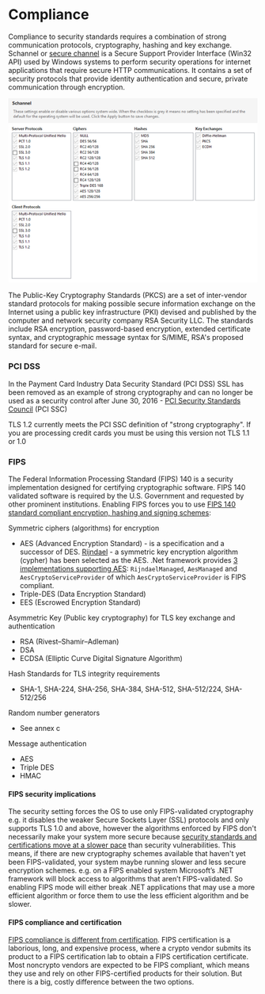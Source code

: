 # Compliance

Compliance to security standards requires a combination of strong communication protocols, cryptography, hashing and key exchange. Schannel or [secure channel](https://docs.microsoft.com/en-us/windows/win32/secauthn/secure-channel) is a Secure Support Provider Interface (Win32 API) used by Windows systems to perform security operations for internet applications that require secure HTTP communications. It contains a set of security protocols that provide identity authentication and secure, private communication through encryption.


![windows-schannel.png](../Images/windows-schannel.png)

The Public-Key Cryptography Standards (PKCS) are a set of inter-vendor standard protocols for making possible secure information exchange on the Internet using a public key infrastructure (PKI) devised and published by the computer and network security company RSA Security LLC. The standards include RSA encryption, password-based encryption, extended certificate syntax, and cryptographic message syntax for S/MIME, RSA's proposed standard for secure e-mail.

### PCI DSS

In the Payment Card Industry Data Security Standard (PCI DSS) SSL has been removed as an example of strong cryptography and can no longer be used as a security control after June 30, 2016 - [PCI Security Standards Council](https://www.pcisecuritystandards.org/) (PCI SSC)

TLS 1.2 currently meets the PCI SSC definition of "strong cryptography". If you are processing credit cards you must be using this version not TLS 1.1 or 1.0


### FIPS

The Federal Information Processing Standard (FIPS) 140 is a security implementation designed for certifying cryptographic software. FIPS 140 validated software is required by the U.S. Government and requested by other prominent institutions. Enabling FIPS forces you to use [FIPS 140 standard compliant encryption, hashing and signing schemes](https://csrc.nist.gov/csrc/media/publications/fips/140/2/final/documents/fips1402annexa.pdf):

Symmetric ciphers (algorithms) for encryption

* AES (Advanced Encryption Standard) - is a specification and a successor of DES. [Rijndael](http://web.archive.org/web/20070711123800/http://csrc.nist.gov/CryptoToolkit/aes/rijndael/Rijndael-ammended.pdf) - a symmetric key encryption algorithm (cypher) has been selected as the AES. .Net framework provides [3 implementations supporting AES](https://stackoverflow.com/questions/939040/when-will-c-sharp-aes-algorithm-be-fips-compliant#:~:text=RijndaelManaged%20implements%20the%20full%20Rijnadael,size%20other%20than%20128%20bits):  `RijndaelManaged`, `AesManaged` and `AesCryptoServiceProvider` of which `AesCryptoServiceProvider` is FIPS compliant.
* Triple-DES (Data Encryption Standard)
* EES (Escrowed Encryption Standard)

Asymmetric Key (Public key cryptography) for TLS key exchange and authentication

* RSA (Rivest–Shamir–Adleman)
* DSA
* ECDSA (Elliptic Curve Digital Signature Algorithm)

Hash Standards for TLS integrity requirements

* SHA-1, SHA-224, SHA-256, SHA-384, SHA-512, SHA-512/224, SHA-512/256

Random number generators
* See annex c

Message authentication

* AES
* Triple DES
* HMAC

#### FIPS security implications

The security setting forces the OS to use only FIPS-validated cryptography e.g. it disables the weaker Secure Sockets Layer (SSL) protocols and only supports TLS 1.0 and above, however the algorithms enforced by FIPS don't necessarily make your system more secure because [security standards and certifications move at a slower pace](https://security.stackexchange.com/questions/4122/question-of-importance-of-fips-in-security-implementations) than security vulnerabilities. This means, if there are new cryptography schemes available that haven't yet been FIPS-validated, your system maybe running slower and less secure encryption schemes. e.g. on a FIPS enabled system Microsoft’s .NET framework will block access to algorithms that aren’t FIPS-validated. So enabling FIPS mode will either break .NET applications that may use a more efficient algorithm or force them to use the less efficient algorithm and be slower.

#### FIPS compliance and certification

[FIPS compliance is different from certification](https://www.infoworld.com/article/2642540/is-your-web-site-fips-compliant-.html). FIPS certification is a laborious, long, and expensive process, where a crypto vendor submits its product to a FIPS certification lab to obtain a FIPS certification certificate. Most noncrypto vendors are expected to be FIPS compliant, which means they use and rely on other FIPS-certified products for their solution. But there is a big, costly difference between the two options.
